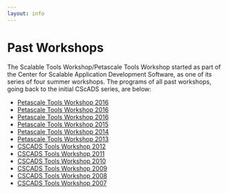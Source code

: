 ```yaml
---
layout: info
---
```

# Past Workshops

The Scalable Tools Workshop/Petascale Tools Workshop started as part of the Center for Scalable Application Development
Software, as one of its series of four summer workshops. The programs of all past workshops, going back to the initial CScADS
series, are below:

* [Petascale Tools Workshop 2016](http://www.paradyn.org/petascale2017)
* [Petascale Tools Workshop 2016](http://www.paradyn.org/petascale2018)
* [Petascale Tools Workshop 2016](http://www.paradyn.org/petascale2016)
* [Petascale Tools Workshop 2015](http://www.paradyn.org/petascale2015)
* [Petascale Tools Workshop 2014](http://www.paradyn.org/petascale2014)
* [Petascale Tools Workshop 2013](http://www.paradyn.org/petascale2013)
* [CSCADS Tools Workshop 2012](http://cscads.rice.edu/workshops/summer-2012/performance-tools)
* [CSCADS Tools Workshop 2011](http://cscads.rice.edu/workshops/summer-2011/performance-tools)
* [CSCADS Tools Workshop 2010](http://cscads.rice.edu/workshops/summer-2010/performance-tools)
* [CSCADS Tools Workshop 2009](http://cscads.rice.edu/workshops/summer09/performance-tools)
* [CSCADS Tools Workshop 2008](http://cscads.rice.edu/workshops/summer08/performance-tools)
* [CSCADS Tools Workshop 2007](http://cscads.rice.edu/workshops/july2007/perf-workshop-07)
